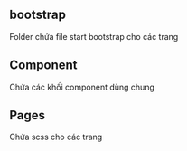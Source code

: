 ## bootstrap
Folder chứa file start bootstrap cho các trang

## Component
Chứa các khối component dùng chung

## Pages
Chứa scss cho các trang
